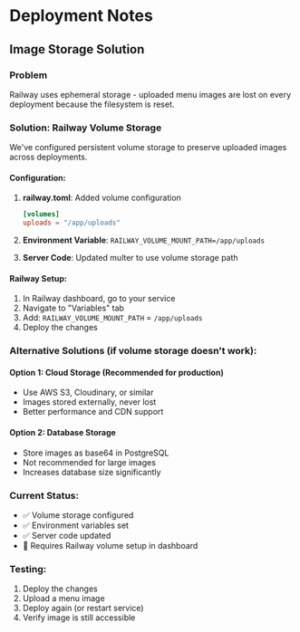 # Deployment Notes

## Image Storage Solution

### Problem
Railway uses ephemeral storage - uploaded menu images are lost on every deployment because the filesystem is reset.

### Solution: Railway Volume Storage
We've configured persistent volume storage to preserve uploaded images across deployments.

#### Configuration:
1. **railway.toml**: Added volume configuration
   ```toml
   [volumes]
   uploads = "/app/uploads"
   ```

2. **Environment Variable**: `RAILWAY_VOLUME_MOUNT_PATH=/app/uploads`

3. **Server Code**: Updated multer to use volume storage path

#### Railway Setup:
1. In Railway dashboard, go to your service
2. Navigate to "Variables" tab
3. Add: `RAILWAY_VOLUME_MOUNT_PATH` = `/app/uploads`
4. Deploy the changes

### Alternative Solutions (if volume storage doesn't work):

#### Option 1: Cloud Storage (Recommended for production)
- Use AWS S3, Cloudinary, or similar
- Images stored externally, never lost
- Better performance and CDN support

#### Option 2: Database Storage
- Store images as base64 in PostgreSQL
- Not recommended for large images
- Increases database size significantly

### Current Status:
- ✅ Volume storage configured
- ✅ Environment variables set
- ✅ Server code updated
- 🔄 Requires Railway volume setup in dashboard

### Testing:
1. Deploy the changes
2. Upload a menu image
3. Deploy again (or restart service)
4. Verify image is still accessible 